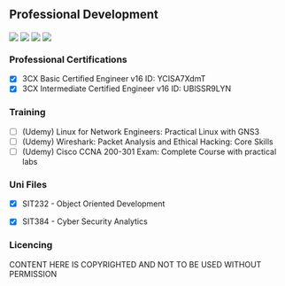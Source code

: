 ## Professional Development

<!-- Repo Stats -->
<img align="center" src="https://img.shields.io/github/commit-activity/m/CrashOverrideProductions/ProfessionalDevelopment"> <img align="center" src="https://img.shields.io/github/last-commit/CrashOverrideProductions/ProfessionalDevelopment"> <img align="center" src="https://img.shields.io/github/languages/code-size/CrashOverrideProductions/ProfessionalDevelopment"> <img align="center" src="https://img.shields.io/github/directory-file-count/CrashOverrideProductions/ProfessionalDevelopment">

### Professional Certifications
- [X] 3CX Basic Certified Engineer v16   			ID: YCISA7XdmT
- [X] 3CX Intermediate Certified Engineer v16   	ID: UBlSSR9LYN 

<!-- Other Training -->
### Training
- [ ] (Udemy) Linux for Network Engineers: Practical Linux with GNS3
- [ ] (Udemy) Wireshark: Packet Analysis and Ethical Hacking: Core Skills
- [ ] (Udemy) Cisco CCNA 200-301 Exam: Complete Course with practical labs

<!-- Deakin Unit List -->
### Uni Files
- [X] SIT232 - Object Oriented Development
- [X] SIT384 - Cyber Security Analytics


<!-- Licencing Always at the Bottom -->
### Licencing 

CONTENT HERE IS COPYRIGHTED AND NOT TO BE USED WITHOUT PERMISSION
